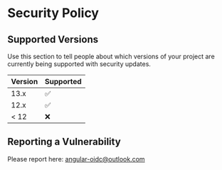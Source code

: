 # Security Policy

## Supported Versions

Use this section to tell people about which versions of your project are
currently being supported with security updates.

| Version | Supported          |
| ------- | ------------------ |
| 13.x    | :white_check_mark: |
| 12.x    | :white_check_mark: |
| < 12    | :x:                |

## Reporting a Vulnerability

Please report here: angular-oidc@outlook.com
